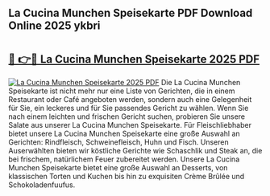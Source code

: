 ## La Cucina Munchen Speisekarte PDF Download Online 2025 ykbri

# <h2><a href="http://gcatzvh.nevu.top/?p=La+Cucina+Munchen+Speisekarte">🔗 👉🔴 La Cucina Munchen Speisekarte 2025 PDF</a></h2>

[![La Cucina Munchen Speisekarte 2025 PDF](https://i.imgur.com/dBaPXMq.png)](http://gcatzvh.nevu.top/?p=La+Cucina+Munchen+Speisekarte)
Die La Cucina Munchen Speisekarte ist nicht mehr nur eine Liste von Gerichten, die in einem Restaurant oder Café angeboten werden, sondern auch eine Gelegenheit für Sie, ein leckeres und für Sie passendes Gericht zu wählen. Wenn Sie nach einem leichten und frischen Gericht suchen, probieren Sie unsere Salate aus unserer La Cucina Munchen Speisekarte. Für Fleischliebhaber bietet unsere La Cucina Munchen Speisekarte eine große Auswahl an Gerichten: Rindfleisch, Schweinefleisch, Huhn und Fisch. Unseren Auserwählten bieten wir köstliche Gerichte wie Schaschlik und Steak an, die bei frischem, natürlichem Feuer zubereitet werden. Unsere La Cucina Munchen Speisekarte bietet eine große Auswahl an Desserts, von klassischen Torten und Kuchen bis hin zu exquisiten Crème Brûlée und Schokoladenfuufus.
